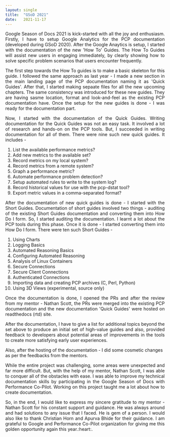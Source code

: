 ```yaml
---
layout: single
title:  "GSoD 2021"
date:   2021-11-17
---
```


<p style='text-align: justify;'>
Google Season of Docs 2021 is kick-started with all the joy and enthusiasm. Firstly, I have to setup Google Analytics for the PCP documentation (developed during GSoD 2020). After the Google Anaytics is setup, I started with the documentation of the new 'How To' Guides. The How To Guides will assist new users in engaging immediately, by clearly showing how to solve specific problem scenarios that users encounter frequently. 
</p>

<p style='text-align: justify;'>
The first step towards the How To guides is to make a basic skeleton for this guide. I followed the same approach as last year - I made a new section in the main landing page of the PCP documentation naming it as 'Quick Guides'. After that, I started making sepaate files for all the new upcoming chapters. The same consistency was introduced for these new guides. They are having sasme location, format and look-and-feel as the existing PCP documentation have. Once the setup for the new guides is done - I was ready for the documentation part.
</p>

<p style='text-align: justify;'>
Now, I started with the documentation of the Quick Guides. Writing documentation for the Quick Guides was not an easy task. It involved a lot of research and hands-on on the PCP tools. But, I succeeded in writing documentation for all of them. There were nine such new quick guides. It includes - 

1. List the available performance metrics?
2. Add new metrics to the available set?
3. Record metrics on my local system?
4. Record metrics from a remote system?
5. Graph a performance metric?
6. Automate performance problem detection?
7. Setup automated rules to write to the system log?
8. Record historical values for use with the pcp-dstat tool?
9. Export metric values in a comma-separated format?
</p>

<p style='text-align: justify;'>
After the documentation of new quick guides is done - I started with the Short Guides. Documentation of short guides involved two things - auditing of the existing Short Guides documentation and converting them into How Do I form. So, I started auditing the documentation. I learnt a lot about the PCP tools during this phase. Once it is done - I started converting them into How Do I form. There were ten such Short Guides - 

1. Using Charts
2. Logging Basics
3. Automated Reasoning Basics
4. Configuring Automated Reasoning
5. Analysis of Linux Containers
6. Secure Connections
7. Secure Client Connections
8. Authenticated Connections
9. Importing data and creating PCP archives (C, Perl, Python)
10. Using 3D Views (experimental, source only)

</p>

<p style='text-align: justify;'>
Once the documentation is done, I opened the PRs and after the review from my mentor - Nathan Scott, the PRs were merged into the existing PCP documentation and the new documentation 'Quick Guides' were hosted on readthedocs (rtd) site.
</p>

<p style='text-align: justify;'>
After the documentation, I have to give a list for additional topics beyond the set above to produce an initial set of high-value guides and also, provided feedback to developers about potential areas of improvements in the tools to create more satisfying early user experiences. 

Also, after the hosting of the documentation - I did some cosmetic changes as per the feedbacks from the mentors. 
</p>

<p style='text-align: justify;'>
While the entire project was challenging, some areas were unexpected and far more difficult. But, with the help of my mentor, Nathan Scott, I was able to conquer all of the obstacles with ease. I was able to improve my technical documentation skills by participating in the Google Season of Docs with Performance Co-Pilot. Working on this project taught me a lot about how to create documentation.
</p>

<p style='text-align: justify;'>
So, in the end, I would like to express my sincere gratitude to my mentor - Nathan Scott for his constant support and guidance. He was always around and had solutions to any issue that I faced. He is gem of a person. I would also like to thank Christian Horn and Apurva Bhide for their guidance. 
I am grateful to Google and Performance Co-Pilot organization for giving me this golden opportunity again this year.:heart:.